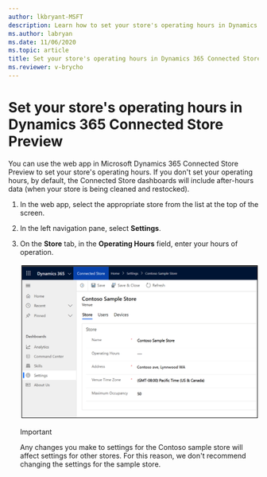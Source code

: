 ```yaml
---
author: lkbryant-MSFT
description: Learn how to set your store's operating hours in Dynamics 365 Connected Store Preview
ms.author: labryan
ms.date: 11/06/2020
ms.topic: article
title: Set your store's operating hours in Dynamics 365 Connected Store Preview
ms.reviewer: v-brycho
---
```


# Set your store's operating hours in Dynamics 365 Connected Store Preview

You can use the web app in Microsoft Dynamics 365 Connected Store Preview to set your store's operating hours. If you don't set your operating hours, by default, the Connected Store dashboards will include after-hours data (when your store is being cleaned and restocked).

1. In the web app, select the appropriate store from the list at the top of the screen.

2. In the left navigation pane, select **Settings**.

3. On the **Store** tab, in the **Operating Hours** field, enter your hours of operation.

    ![Operating hours field in web app Settings](media/web-app-settings-operating-hours.PNG "Operating hours field in web app Settings")
    
    > [!IMPORTANT]
    > Any changes you make to settings for the Contoso sample store will affect settings for other stores. For this reason, we don't recommend changing the settings for the sample store.
    


